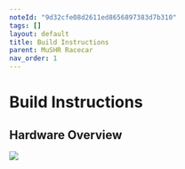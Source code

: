 ```yaml
---
noteId: "9d32cfe08d2611ed8656897383d7b310"
tags: []
layout: default
title: Build Instructions
parent: MuSHR Racecar
nav_order: 1
---
```


# [](#header-1)Build Instructions

## Hardware Overview
![](../../assets/images/hardware_overview.png)